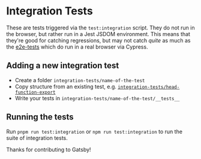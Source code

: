 # Integration Tests

These are tests triggered via the `test:integration` script. They do not run in the browser, but rather run in a Jest JSDOM environment. This means that they're good for catching regressions, but may not catch _quite_ as much as the [e2e-tests](../e2e-tests) which do run in a real browser via Cypress.

## Adding a new integration test

- Create a folder `integration-tests/name-of-the-test`
- Copy structure from an existing test, e.g. [`integration-tests/head-function-export`](./head-function-export)
- Write your tests in `integration-tests/name-of-the-test/__tests__`

## Running the tests

Run `pnpm run test:integration` or `npm run test:integration` to run the suite of integration tests.

Thanks for contributing to Gatsby!
